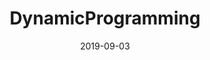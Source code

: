 ---
title: DynamicProgramming
date: 2019-09-03
tags: [""]
categories: ["算法"]
description: 动态规划
img: https://www.runoob.com/wp-content/uploads/2015/06/go128.png
toc: true
draft: true
---